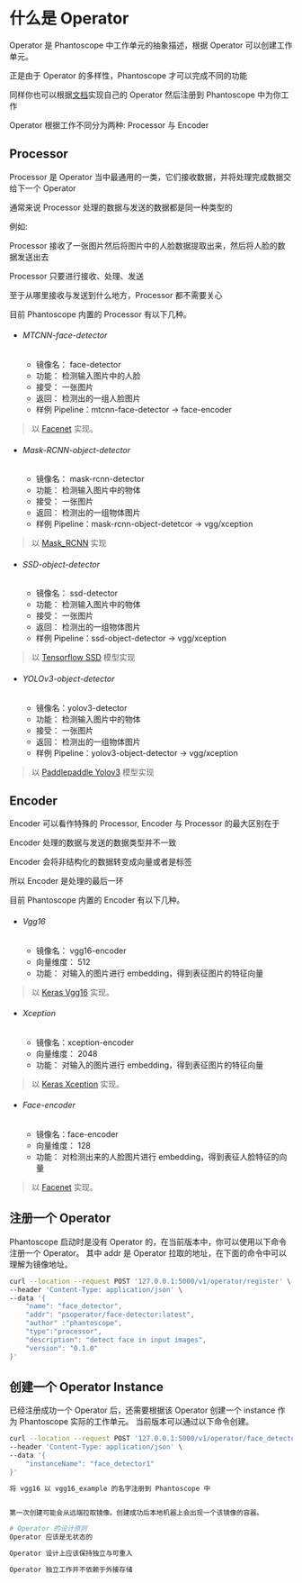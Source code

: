 # 什么是 Operator
Operator 是 Phantoscope 中工作单元的抽象描述，根据 Operator 可以创建工作单元。

正是由于 Operator 的多样性，Phantoscope 才可以完成不同的功能

同样你也可以根据[文档](../../../../operators/HowToAddAnOperator.md)实现自己的 Operator 然后注册到 Phantoscope 中为你工作

Operator 根据工作不同分为两种: Processor 与 Encoder

## Processor
Processor 是 Operator 当中最通用的一类，它们接收数据，并将处理完成数据交给下一个 Operator

通常来说 Processor 处理的数据与发送的数据都是同一种类型的

例如:

Processor 接收了一张图片然后将图片中的人脸数据提取出来，然后将人脸的数据发送出去

Processor 只要进行接收、处理、发送

至于从哪里接收与发送到什么地方，Processor 都不需要关心

目前 Phantoscope 内置的 Processor 有以下几种。

- ###### MTCNN-face-detector
    - 镜像名： face-detector
    - 功能： 检测输入图片中的人脸
    - 接受： 一张图片
    - 返回： 检测出的一组人脸图片
    - 样例 Pipeline：mtcnn-face-detector -> face-encoder

> 以 [Facenet](https://github.com/davidsandberg/facenet.git) 实现。 

- ###### Mask-RCNN-object-detector
    - 镜像名： mask-rcnn-detector
    - 功能： 检测输入图片中的物体
    - 接受： 一张图片
    - 返回： 检测出的一组物体图片
    - 样例 Pipeline：mask-rcnn-object-detetcor -> vgg/xception

> 以 [Mask_RCNN](https://github.com/matterport/Mask_RCNN) 实现

- ###### SSD-object-detector
    - 镜像名： ssd-detector
    - 功能： 检测输入图片中的物体
    - 接受： 一张图片
    - 返回： 检测出的一组物体图片
    - 样例 Pipeline：ssd-object-detector -> vgg/xception

> 以 [Tensorflow SSD](https://github.com/scanner-research/scannertools/blob/master/scannertools/scannertools/object_detection.py) 模型实现

- ###### YOLOv3-object-detector
    - 镜像名：yolov3-detector
    - 功能： 检测输入图片中的物体
    - 接受： 一张图片
    - 返回： 检测出的一组物体图片
    - 样例 Pipeline：yolov3-object-detector -> vgg/xception

> 以 [Paddlepaddle Yolov3](https://github.com/PaddlePaddle/PaddleDetection) 模型实现

## Encoder
Encoder 可以看作特殊的 Processor, Encoder 与 Processor 的最大区别在于

Encoder 处理的数据与发送的数据类型并不一致

Encoder 会将非结构化的数据转变成向量或者是标签

所以 Encoder 是处理的最后一环

目前 Phantoscope 内置的 Encoder 有以下几种。

- ###### Vgg16
    - 镜像名： vgg16-encoder
    - 向量维度： 512
    - 功能： 对输入的图片进行 embedding，得到表征图片的特征向量

> 以 [Keras Vgg16](https://keras.io/zh/applications/) 实现。

- ###### Xception
    - 镜像名：xception-encoder
    - 向量维度： 2048
    - 功能： 对输入的图片进行 embedding，得到表征图片的特征向量

> 以 [Keras Xception](https://keras.io/zh/applications/) 实现。

- ###### Face-encoder
    - 镜像名：face-encoder
    - 向量维度： 128
    - 功能： 对检测出来的人脸图片进行 embedding，得到表征人脸特征的向量

> 以 [Facenet](https://github.com/davidsandberg/facenet.git) 实现。

## 注册一个 Operator
Phantoscope 启动时是没有 Operator 的，在当前版本中，你可以使用以下命令注册一个 Operator。
其中 addr 是 Operator 拉取的地址，在下面的命令中可以理解为镜像地址。
```bash
curl --location --request POST '127.0.0.1:5000/v1/operator/register' \
--header 'Content-Type: application/json' \
--data '{
    "name": "face_detector",
    "addr": "psoperator/face-detector:latest",
    "author" :"phantoscope",
    "type":"processor",
    "description": "detect face in input images",
    "version": "0.1.0"
}'
```

## 创建一个 Operator Instance
已经注册成功一个 Operator 后，还需要根据该 Operator 创建一个 instance 作为 Phantoscope 实际的工作单元。
当前版本可以通过以下命令创建。

```bash
curl --location --request POST '127.0.0.1:5000/v1/operator/face_detector/instances' \
--header 'Content-Type: application/json' \
--data '{
    "instanceName": "face_detector1" 
}'

将 vgg16 以 vgg16_example 的名字注册到 Phantoscope 中


第一次创建可能会从远端拉取镜像。创建成功后本地机器上会出现一个该镜像的容器。

# Operator 的设计原则
Operator 应该是无状态的 

Operator 设计上应该保持独立与可重入

Operator 独立工作并不依赖于外接存储
